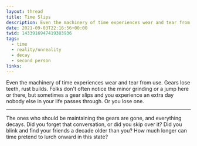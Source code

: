 ```yaml
---
layout: thread
title: Time Slips
description: Even the machinery of time experiences wear and tear from use. Gears lose teeth, rust builds. Folks don't often notice the minor grinding or a jump here or there, but sometimes a gear slips and you experience an extra day nobody else in your life passes through. Or you lose one.
date: 2021-09-03T22:16:56+00:00
twid: 1433916947419303936
tags:
  - time
  - reality/unreality
  - decay
  - second person
links:
---
```

<article class="thread">
<section class="tweet">
<p>Even the machinery of time experiences wear and tear from use. Gears lose teeth, rust builds. Folks don't often notice the minor grinding or a jump here or there, but sometimes a gear slips and you experience an extra day nobody else in your life passes through. Or you lose one.</p>
</section>
<hr class="tweet_sep">
<section class="tweet">
<p>The ones who should be maintaining the gears are gone, and everything decays. Did you forget that conversation, or did you skip over it? Did you blink and find your friends a decade older than you? How much longer can time pretend to lurch onward in this state?</p>
</section>
</article>
